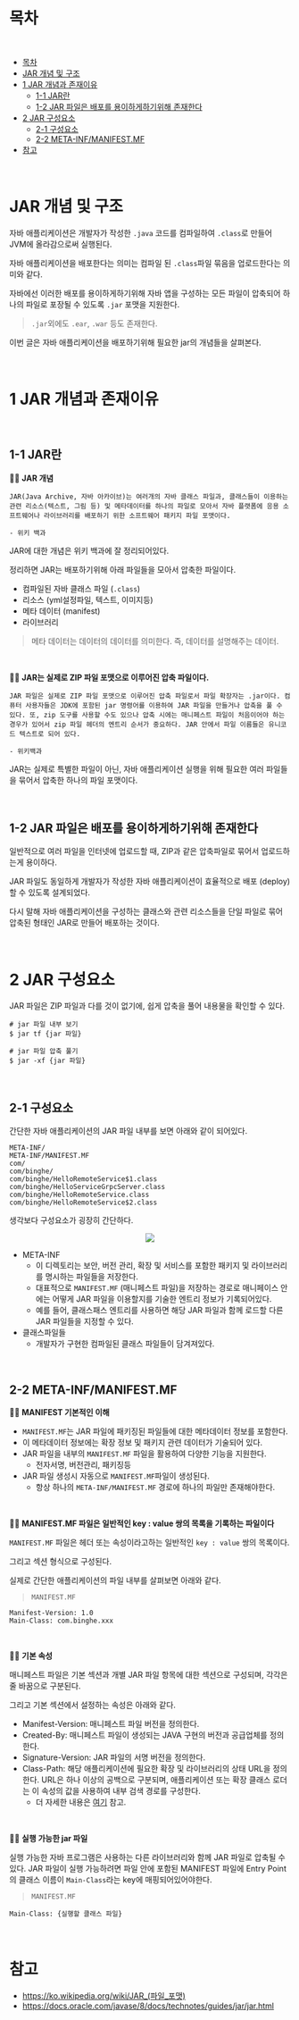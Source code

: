 # 목차

<br>

- [목차](#목차)
- [JAR 개념 및 구조](#jar-개념-및-구조)
- [1 JAR 개념과 존재이유](#1-jar-개념과-존재이유)
  - [1-1 JAR란](#1-1-jar란)
  - [1-2 JAR 파일은 배포를 용이하게하기위해 존재한다](#1-2-jar-파일은-배포를-용이하게하기위해-존재한다)
- [2 JAR 구성요소](#2-jar-구성요소)
  - [2-1 구성요소](#2-1-구성요소)
  - [2-2 META-INF/MANIFEST.MF](#2-2-meta-infmanifestmf)
- [참고](#참고)

<br>

# JAR 개념 및 구조
자바 애플리케이션은 개발자가 작성한 `.java` 코드를 컴파일하여 `.class`로 만들어 JVM에 올라감으로써 실행된다.

자바 애플리케이션을 배포한다는 의미는 컴파일 된 `.class`파일 묶음을 업로드한다는 의미와 같다.

자바에선 이러한 배포를 용이하게하기위해 자바 앱을 구성하는 모든 파일이 압축되어 하나의 파일로 포장될 수 있도록 `.jar` 포맷을 지원한다.

> `.jar`외에도 `.ear`, `.war` 등도 존재한다.

이번 글은 자바 애플리케이션을 배포하기위해 필요한 jar의 개념들을 살펴본다.

<br>

# 1 JAR 개념과 존재이유

<br>

## 1-1 JAR란

💁‍♂️ **JAR 개념**

```text
JAR(Java Archive, 자바 아카이브)는 여러개의 자바 클래스 파일과, 클래스들이 이용하는 관련 리소스(텍스트, 그림 등) 및 메타데이터를 하나의 파일로 모아서 자바 플랫폼에 응용 소프트웨어나 라이브러리를 배포하기 위한 소프트웨어 패키지 파일 포맷이다.

- 위키 백과
```

JAR에 대한 개념은 위키 백과에 잘 정리되어있다. 

정리하면 JAR는 배포하기위해 아래 파일들을 모아서 압축한 파일이다.

* 컴파일된 자바 클래스 파일 (`.class`)
* 리소스 (yml설정파일, 텍스트, 이미지등)
* 메타 데이터 (manifest)
* 라이브러리

> 메타 데이터는 데이터의 데이터를 의미한다. 즉, 데이터를 설명해주는 데이터.

<br>

💁‍♂️ **JAR는 실제로 ZIP 파일 포맷으로 이루어진 압축 파일이다.**

```text
JAR 파일은 실제로 ZIP 파일 포맷으로 이루어진 압축 파일로서 파일 확장자는 .jar이다. 컴퓨터 사용자들은 JDK에 포함된 jar 명령어를 이용하여 JAR 파일을 만들거나 압축을 풀 수 있다. 또, zip 도구를 사용할 수도 있으나 압축 시에는 매니페스트 파일이 처음이어야 하는 경우가 있어서 zip 파일 헤더의 엔트리 순서가 중요하다. JAR 안에서 파일 이름들은 유니코드 텍스트로 되어 있다.

- 위키백과
```

JAR는 실제로 특별한 파일이 아닌, 자바 애플리케이션 실행을 위해 필요한 여러 파일들을 묶어서 압축한 하나의 파일 포맷이다.

<br>

## 1-2 JAR 파일은 배포를 용이하게하기위해 존재한다

일반적으로 여러 파일을 인터넷에 업로드할 때, ZIP과 같은 압축파일로 묶어서 업로드하는게 용이하다.

JAR 파일도 동일하게 개발자가 작성한 자바 애플리케이션이 효율적으로 배포 (deploy)할 수 있도록 설계되었다.

다시 말해 자바 애플리케이션을 구성하는 클래스와 관련 리소스들을 단일 파일로 묶어 압축된 형태인 JAR로 만들어 배포하는 것이다.

<br>

# 2 JAR 구성요소

JAR 파일은 ZIP 파일과 다를 것이 없기에, 쉽게 압축을 풀어 내용물을 확인할 수 있다.

```shell
# jar 파일 내부 보기
$ jar tf {jar 파일}

# jar 파일 압축 풀기
$ jar -xf {jar 파일}
```

<br>

## 2-1 구성요소

간단한 자바 애플리케이션의 JAR 파일 내부를 보면 아래와 같이 되어있다.

```shell
META-INF/
META-INF/MANIFEST.MF
com/
com/binghe/
com/binghe/HelloRemoteService$1.class
com/binghe/HelloServiceGrpcServer.class
com/binghe/HelloRemoteService.class
com/binghe/HelloRemoteService$2.class
```

생각보다 구성요소가 굉장히 간단하다.

<p align="center"><img src="./image/jar_structure.png"> </p>

* META-INF
  * 이 디렉토리는 보안, 버전 관리, 확장 및 서비스를 포함한 패키지 및 라이브러리를 명시하는 파일들을 저장한다.
  * 대표적으로 `MANIFEST.MF` (매니페스트 파일)을 저장하는 경로로 매니페이스 안에는 어떻게 JAR 파일을 이용할지를 기술한 엔트리 정보가 기록되어있다. 
  * 예를 들어, 클래스패스 엔트리를 사용하면 해당 JAR 파일과 함께 로드할 다른 JAR 파일들을 지정할 수 있다.
* 클래스파일들
  * 개발자가 구현한 컴파일된 클래스 파일들이 담겨져있다.

<br>

## 2-2 META-INF/MANIFEST.MF

💁‍♂️ **MANIFEST 기본적인 이해**

* `MANIFEST.MF`는 JAR 파일에 패키징된 파일들에 대한 메타데이터 정보를 포함한다.
* 이 메타데이터 정보에는 확장 정보 및 패키지 관련 데이터가 기술되어 있다.
* JAR 파일을 내부의 `MANIFEST.MF` 파일을 활용하여 다양한 기능을 지원한다.
  * 전자서명, 버전관리, 패키징등
* JAR 파일 생성시 자동으로 `MANIFEST.MF`파일이 생성된다.
  * 항상 하나의 `META-INF/MANIFEST.MF` 경로에 하나의 파일만 존재해야한다.

<br>

💁‍♂️ **MANIFEST.MF 파일은 일반적인 key : value 쌍의 목록을 기록하는 파일이다**

`MANIFEST.MF` 파일은 헤더 또는 속성이라고하는 일반적인 `key : value` 쌍의 목록이다.

그리고 섹션 형식으로 구성된다.

실제로 간단한 애플리케이션의 파일 내부를 살펴보면 아래와 같다.

> `MANIFEST.MF`
```shell
Manifest-Version: 1.0
Main-Class: com.binghe.xxx
```

<br>

💁‍♂️ **기본 속성**

매니페스트 파일은 기본 섹션과 개별 JAR 파일 항목에 대한 섹션으로 구성되며, 각각은 줄 바꿈으로 구분된다.

그리고 기본 섹션에서 설정하는 속성은 아래와 같다.

* Manifest-Version: 매니페스트 파일 버전을 정의한다.
* Created-By: 매니페스트 파일이 생성되는 JAVA 구현의 버전과 공급업체를 정의한다.
* Signature-Version: JAR 파일의 서명 버전을 정의한다.
* Class-Path: 해당 애플리케이션에 필요한 확장 및 라이브러리의 상태 URL을 정의한다. URL은 하나 이상의 공백으로 구분되며, 애플리케이션 또는 확장 클래스 로더는 이 속성의 값을 사용하여 내부 검색 경로를 구성한다.
  * 더 자세한 내용은 [여기](https://docs.oracle.com/javase/8/docs/technotes/guides/jar/jar.html#classpath) 참고.

<br>

💁‍♂️ **실행 가능한 jar 파일**

실행 가능한 자바 프로그램은 사용하는 다른 라이브러리와 함께 JAR 파일로 압축될 수 있다. JAR 파일이 실행 가능하려면 파일 안에 포함된 MANIFEST 파일에 Entry Point의 클래스 이름이 `Main-Class`라는 key에 매핑되어있어야한다.

> `MANIFEST.MF`
```shell
Main-Class: {실행할 클래스 파일}
```

<br>

# 참고
* https://ko.wikipedia.org/wiki/JAR_(파일_포맷)
* https://docs.oracle.com/javase/8/docs/technotes/guides/jar/jar.html

